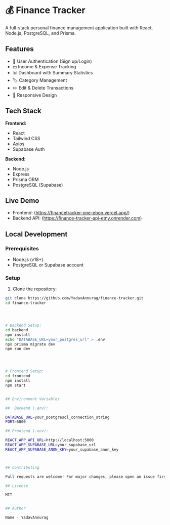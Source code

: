 # 💰 Finance Tracker

A full-stack personal finance management application built with React, Node.js, PostgreSQL, and Prisma.

## Features

- 🔐 User Authentication (Sign up/Login)
- 💵 Income & Expense Tracking
- 📊 Dashboard with Summary Statistics
- 🏷️ Category Management
- ✏️ Edit & Delete Transactions
- 📱 Responsive Design

## Tech Stack

**Frontend:**
- React
- Tailwind CSS
- Axios
- Supabase Auth

**Backend:**
- Node.js
- Express
- Prisma ORM
- PostgreSQL (Supabase)

## Live Demo

- Frontend: (https://financetracker-one-ebon.vercel.app/)
- Backend API: (https://finance-tracker-api-etny.onrender.com)

## Local Development

### Prerequisites
- Node.js (v18+)
- PostgreSQL or Supabase account

### Setup

1. Clone the repository:
```bash
git clone https://github.com/YadavAnnurag/finance-tracker.git
cd finance-tracker




# Backend Setup:
cd backend
npm install
echo "DATABASE_URL=your_postgres_url" > .env
npx prisma migrate dev
npm run dev




# Frontend Setup:
cd frontend
npm install
npm start


## Environment Variables 

##  Backend (.env):

DATABASE_URL=your_postgresql_connection_string
PORT=5000

## Frontend (.env):

REACT_APP_API_URL=http://localhost:5000
REACT_APP_SUPABASE_URL=your_supabase_url
REACT_APP_SUPABASE_ANON_KEY=your_supabase_anon_key



## Contributing

Pull requests are welcome! For major changes, please open an issue first.

## License

MIT


## Author  

Name - YadavAnnurag

